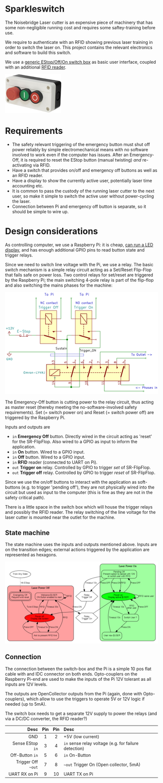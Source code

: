 Sparkleswitch
=============

The Noisebridge Laser cutter is an expensive piece of machinery that has
some non-negligible running cost and requires some saftey-training before use.

We require to authenticate with an RFID showing previous laser training
in order to switch the laser on. This project contains the relevant electronics
and software to build this switch.

We use a [generic EStop/Off/On switch box][switch-box] as basic user interface,
coupled with an additional [RFID reader].

![](img/switch-box.jpg)

# Requirements

 * The safety relevant triggering of the emergency button must
   shut off power reliably by simple electromechanical means with no software
   involved to work even if the computer has issues.
   After an Emergency-Off, it is required to reset the EStop button
   (manual twisting) _and_ re-activating via RFID.
 * Have a switch that provides on/off and emergency off buttons as well
   as an RFID reader.
 * Have a display to show the currently active user, potentially laser
   time accounting etc.
 * It is common to pass the custody of the running laser cutter to the next
   user, so make it simple to switch the active user without power-cycling
   the laser.
 * Connection between Pi and emergency off button is separate, so it should
   be simple to wire up.

# Design considerations

As controlling computer, we use a Raspberry Pi: it is cheap, [can run
a LED display][rpi-rgb-matrix], and has enough additional GPIO pins to
read button state and trigger relays.

Since we need to switch line voltage with the Pi, we use a relay.
The basic switch mechanism is a simple relay circuit acting as a Set/Reset
Flip-Flop that fails safe on power loss.
Two control relays for set/reset are triggered by the Raspberry Pi; the main
switching 4-pole relay is part of the flip-flop and also switching the
mains phases for the machine:

![](img/relay-flipflop.png)

The Emergency-Off button is cutting power to the relay circuit, thus acting
as master reset (thereby meeting the no-software-involved safety requirements).
Set (= switch power on) and Reset (= switch power off) are triggered by the
Raspberry Pi.

Inputs and outputs are

 * `in` **Emergency Off** button. Directly wired in the
    circuit acting as 'reset' for the SR-FlipFlop. Also wired to a GPIO
    as input to inform the application.
 * `in` **On** button. Wired to a GPIO input.
 * `in` **Off** button. Wired to a GPIO input.
 * `in` **RFID** reader (connected to UART on Pi).
 * `out` **Trigger on** relay. Controlled by GPIO to trigger *set* of SR-FlipFlop.
 * `out` **Trigger off** relay. Controlled by GPIO to trigger *reset* of SR-FlipFlop.

Since we use the on/off buttons to interact with the application as
soft-buttons (e.g. to trigger 'pending off'), they are not physically wired
into the circuit but used as input to the computer (this is fine as they
are not in the safety critical path).

There is a little space in the switch box which will house the trigger relays
and possibly the RFID reader. The relay switching of the line voltage for the
laser cutter is mounted near the outlet for the machine.

## State machine

The state machine uses the inputs and outputs mentioned above. Inputs are
on the transition edges; external actions triggered by the application
are represented as hexagons.

![Sparkleswitch states](img/sparkle-states.png)

## Connection

The connection between the switch-box and the Pi is a simple 10 pos flat cable
with and IDC connector on both ends. Opto-couplers on the Raspberry Pi-end are
used to make the inputs of the Pi 12V tolerant as all inputs are 12V levels.

The outputs are OpenCollector outputs from the Pi (again, done with
Opto-couplers), which allow to use the triggers to operate 5V or 12V logic
if needed (up to 5mA).

The switch box needs to get a separate 12V supply to power the relays (and via
a DC/DC converter, the RFID reader?)


| Desc               | Pin | Pin | Desc
|-------------------:|:---:|:---:|:-----------------------------
|               GND  |   1 |   2 | +5V (low current)
|   Sense EStop `in` |   3 |   4 | `in` sense relay voltage (e.g. for failure detection)
|    Off-Button `in` |   5 |   6 | `in` On-Button
| Trigger Off `~out` |   7 |   8 | `~out` Trigger On (Open collector, 5mA)
|     UART RX on Pi  |   9 |  10 | UART TX on Pi

[switch-box]: https://www.amazon.com/gp/product/B0097B4YK0
[rpi-rgb-matrix]: https://github.com/hzeller/rpi-rgb-led-matrix
[RFID reader]: https://github.com/noisebridge/rfid-access-control/tree/master/hardware/terminal